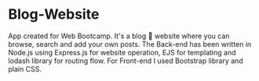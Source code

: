 # Blog-Website
App created for Web Bootcamp. It's a blog 📰 website where you can browse, search and add your own posts. The Back-end has been written in Node.js using Express.js for website operation, EJS for templating and lodash library for routing flow. For Front-end I used Bootstrap library and plain CSS.
